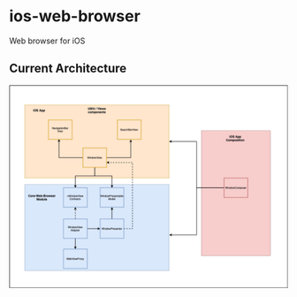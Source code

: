 # ios-web-browser
Web browser for iOS

## Current Architecture

![App Current Architecture](ios-app-current-architecture.jpg)
